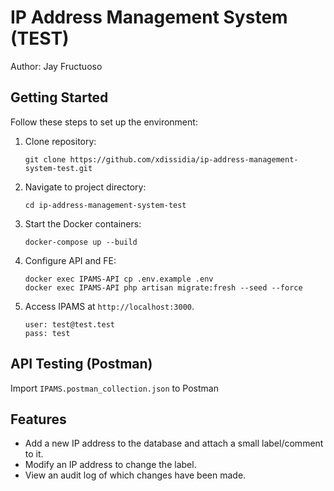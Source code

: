 # IP Address Management System (TEST)

Author: Jay Fructuoso

## Getting Started

Follow these steps to set up the environment:

1. Clone repository:
    ```
    git clone https://github.com/xdissidia/ip-address-management-system-test.git
    ```
2. Navigate to project directory:
    ```
    cd ip-address-management-system-test
    ```
3. Start the Docker containers:
    ```
    docker-compose up --build
    ```
4. Configure API and FE:
    ```
    docker exec IPAMS-API cp .env.example .env
    docker exec IPAMS-API php artisan migrate:fresh --seed --force
    ```
5. Access IPAMS at `http://localhost:3000`.
    ```
    user: test@test.test
    pass: test
    ```

## API Testing (Postman)

Import ```IPAMS.postman_collection.json``` to Postman

## Features

- Add a new IP address to the database and attach a small label/comment to it.
- Modify an IP address to change the label.
- View an audit log of which changes have been made.